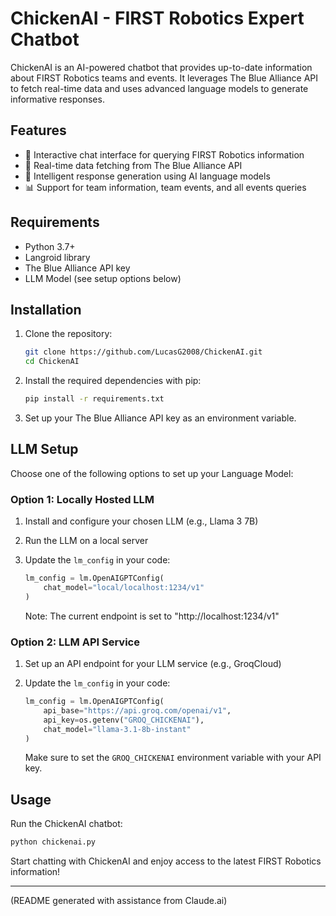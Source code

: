 # ChickenAI - FIRST Robotics Expert Chatbot

ChickenAI is an AI-powered chatbot that provides up-to-date information about FIRST Robotics teams and events. It leverages The Blue Alliance API to fetch real-time data and uses advanced language models to generate informative responses.

## Features

- 🤖 Interactive chat interface for querying FIRST Robotics information
- 🔄 Real-time data fetching from The Blue Alliance API
- 🧠 Intelligent response generation using AI language models
- 📊 Support for team information, team events, and all events queries

## Requirements

- Python 3.7+
- Langroid library
- The Blue Alliance API key
- LLM Model (see setup options below)

## Installation

1. Clone the repository:
   ```bash
   git clone https://github.com/LucasG2008/ChickenAI.git
   cd ChickenAI
   ```

2. Install the required dependencies with pip:
   ```bash
   pip install -r requirements.txt
   ```

3. Set up your The Blue Alliance API key as an environment variable.

## LLM Setup

Choose one of the following options to set up your Language Model:

### Option 1: Locally Hosted LLM

1. Install and configure your chosen LLM (e.g., Llama 3 7B)
2. Run the LLM on a local server
3. Update the `lm_config` in your code:

   ```python
   lm_config = lm.OpenAIGPTConfig(
       chat_model="local/localhost:1234/v1"
   )
   ```

   Note: The current endpoint is set to "http://localhost:1234/v1"

### Option 2: LLM API Service

1. Set up an API endpoint for your LLM service (e.g., GroqCloud)
2. Update the `lm_config` in your code:

   ```python
   lm_config = lm.OpenAIGPTConfig(
       api_base="https://api.groq.com/openai/v1",
       api_key=os.getenv("GROQ_CHICKENAI"),
       chat_model="llama-3.1-8b-instant"
   )
   ```

   Make sure to set the `GROQ_CHICKENAI` environment variable with your API key.

## Usage

Run the ChickenAI chatbot:

```bash
python chickenai.py
```

Start chatting with ChickenAI and enjoy access to the latest FIRST Robotics information!

---

(README generated with assistance from Claude.ai)